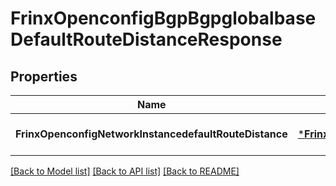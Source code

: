 # FrinxOpenconfigBgpBgpglobalbaseDefaultRouteDistanceResponse

## Properties
Name | Type | Description | Notes
------------ | ------------- | ------------- | -------------
**FrinxOpenconfigNetworkInstancedefaultRouteDistance** | [***FrinxOpenconfigBgpBgpglobalbaseDefaultRouteDistance**](frinx.openconfig.bgp.bgpglobalbase.DefaultRouteDistance.md) |  | [optional] [default to null]

[[Back to Model list]](../README.md#documentation-for-models) [[Back to API list]](../README.md#documentation-for-api-endpoints) [[Back to README]](../README.md)



